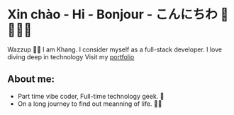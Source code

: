 # Xin chào - Hi - Bonjour - こんにちわ 👋 💁🏻‍♂️

Wazzup ✌🏼 I am Khang. I consider myself as a full-stack developer. I love diving deep in technology
Visit my [portfolio](https://retro-portfolio-khaki.vercel.app/)

## About me:
- Part time vibe coder, Full-time technology geek. 🦾
- On a long journey to find out meanning of life. 🧘‍♂️
